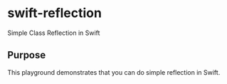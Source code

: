 # swift-reflection
Simple Class Reflection in Swift

## Purpose
This playground demonstrates that you can do simple reflection in Swift.
